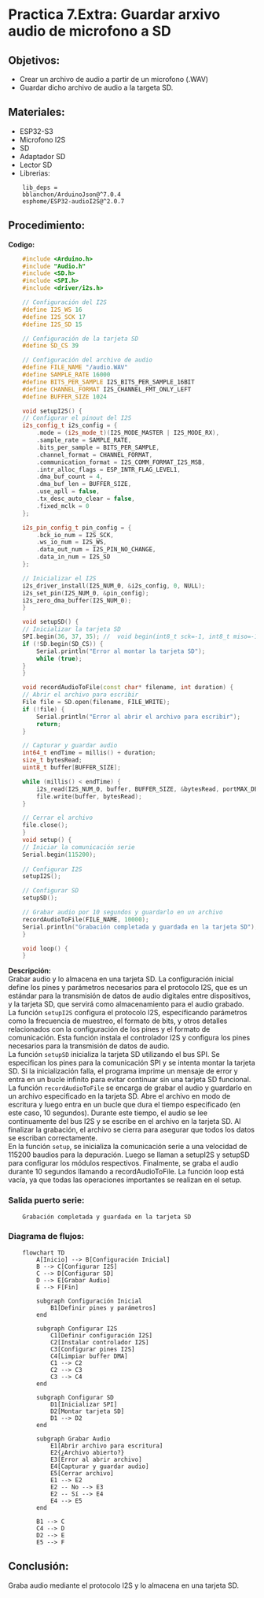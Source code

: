 # Practica 7.Extra: Guardar arxivo audio de microfono a SD
## Objetivos: 
- Crear un archivo de audio a partir de un microfono (.WAV)
- Guardar dicho archivo de audio a la targeta SD.
## Materiales: 
- ESP32-S3
- Microfono I2S
- SD
- Adaptador SD
- Lector SD 
- Librerias: 
```
    lib_deps = 
	bblanchon/ArduinoJson@^7.0.4
	esphome/ESP32-audioI2S@^2.0.7
```
## Procedimiento: 
**Codigo:**
```cpp
    #include <Arduino.h>
    #include "Audio.h"
    #include <SD.h>
    #include <SPI.h>
    #include <driver/i2s.h>

    // Configuración del I2S
    #define I2S_WS 16
    #define I2S_SCK 17
    #define I2S_SD 15

    // Configuración de la tarjeta SD
    #define SD_CS 39

    // Configuración del archivo de audio
    #define FILE_NAME "/audio.WAV"
    #define SAMPLE_RATE 16000
    #define BITS_PER_SAMPLE I2S_BITS_PER_SAMPLE_16BIT
    #define CHANNEL_FORMAT I2S_CHANNEL_FMT_ONLY_LEFT
    #define BUFFER_SIZE 1024

    void setupI2S() {
    // Configurar el pinout del I2S
    i2s_config_t i2s_config = {
        .mode = (i2s_mode_t)(I2S_MODE_MASTER | I2S_MODE_RX),
        .sample_rate = SAMPLE_RATE,
        .bits_per_sample = BITS_PER_SAMPLE,
        .channel_format = CHANNEL_FORMAT,
        .communication_format = I2S_COMM_FORMAT_I2S_MSB,
        .intr_alloc_flags = ESP_INTR_FLAG_LEVEL1,
        .dma_buf_count = 4,
        .dma_buf_len = BUFFER_SIZE,
        .use_apll = false,
        .tx_desc_auto_clear = false,
        .fixed_mclk = 0
    };

    i2s_pin_config_t pin_config = {
        .bck_io_num = I2S_SCK,
        .ws_io_num = I2S_WS,
        .data_out_num = I2S_PIN_NO_CHANGE,
        .data_in_num = I2S_SD
    };

    // Inicializar el I2S
    i2s_driver_install(I2S_NUM_0, &i2s_config, 0, NULL);
    i2s_set_pin(I2S_NUM_0, &pin_config);
    i2s_zero_dma_buffer(I2S_NUM_0);
    }

    void setupSD() {
    // Inicializar la tarjeta SD
    SPI.begin(36, 37, 35); //  void begin(int8_t sck=-1, int8_t miso=-1, int8_t mosi=-1, int8_t ss=-1);
    if (!SD.begin(SD_CS)) {
        Serial.println("Error al montar la tarjeta SD");
        while (true);
    }
    }

    void recordAudioToFile(const char* filename, int duration) {
    // Abrir el archivo para escribir
    File file = SD.open(filename, FILE_WRITE);
    if (!file) {
        Serial.println("Error al abrir el archivo para escribir");
        return;
    }

    // Capturar y guardar audio
    int64_t endTime = millis() + duration;
    size_t bytesRead;
    uint8_t buffer[BUFFER_SIZE];

    while (millis() < endTime) {
        i2s_read(I2S_NUM_0, buffer, BUFFER_SIZE, &bytesRead, portMAX_DELAY);
        file.write(buffer, bytesRead);
    }

    // Cerrar el archivo
    file.close();
    }
    void setup() {
    // Iniciar la comunicación serie
    Serial.begin(115200);
    
    // Configurar I2S
    setupI2S();

    // Configurar SD
    setupSD();

    // Grabar audio por 10 segundos y guardarlo en un archivo
    recordAudioToFile(FILE_NAME, 10000);
    Serial.println("Grabación completada y guardada en la tarjeta SD");
    }

    void loop() {
    }

```
**Descripción:**<br>
Grabar audio y lo almacena en una tarjeta SD. La configuración inicial define los pines y parámetros necesarios para el protocolo I2S, que es un estándar para la transmisión de datos de audio digitales entre dispositivos, y la tarjeta SD, que servirá como almacenamiento para el audio grabado.<br>
La función ``setupI2S`` configura el protocolo I2S, especificando parámetros como la frecuencia de muestreo, el formato de bits, y otros detalles relacionados con la configuración de los pines y el formato de comunicación. Esta función instala el controlador I2S y configura los pines necesarios para la transmisión de datos de audio.<br>
La función ``setupSD`` inicializa la tarjeta SD utilizando el bus SPI. Se especifican los pines para la comunicación SPI y se intenta montar la tarjeta SD. Si la inicialización falla, el programa imprime un mensaje de error y entra en un bucle infinito para evitar continuar sin una tarjeta SD funcional.<br>
La función ``recordAudioToFile`` se encarga de grabar el audio y guardarlo en un archivo especificado en la tarjeta SD. Abre el archivo en modo de escritura y luego entra en un bucle que dura el tiempo especificado (en este caso, 10 segundos). Durante este tiempo, el audio se lee continuamente del bus I2S y se escribe en el archivo en la tarjeta SD. Al finalizar la grabación, el archivo se cierra para asegurar que todos los datos se escriban correctamente.<br>
En la función ``setup``, se inicializa la comunicación serie a una velocidad de 115200 baudios para la depuración. Luego se llaman a setupI2S y setupSD para configurar los módulos respectivos. Finalmente, se graba el audio durante 10 segundos llamando a recordAudioToFile. La función loop está vacía, ya que todas las operaciones importantes se realizan en el setup.
### Salida puerto serie: 
```
    Grabación completada y guardada en la tarjeta SD
```
### Diagrama de flujos: 
```mermaid
    flowchart TD
        A[Inicio] --> B[Configuración Inicial]
        B --> C[Configurar I2S]
        C --> D[Configurar SD]
        D --> E[Grabar Audio]
        E --> F[Fin]

        subgraph Configuración Inicial
            B1[Definir pines y parámetros]
        end

        subgraph Configurar I2S
            C1[Definir configuración I2S]
            C2[Instalar controlador I2S]
            C3[Configurar pines I2S]
            C4[Limpiar buffer DMA]
            C1 --> C2
            C2 --> C3
            C3 --> C4
        end

        subgraph Configurar SD
            D1[Inicializar SPI]
            D2[Montar tarjeta SD]
            D1 --> D2
        end

        subgraph Grabar Audio
            E1[Abrir archivo para escritura]
            E2{¿Archivo abierto?}
            E3[Error al abrir archivo]
            E4[Capturar y guardar audio]
            E5[Cerrar archivo]
            E1 --> E2
            E2 -- No --> E3
            E2 -- Sí --> E4
            E4 --> E5
        end

        B1 --> C
        C4 --> D
        D2 --> E
        E5 --> F
```
## Conclusión: 
Graba audio mediante el protocolo I2S y lo almacena en una tarjeta SD.